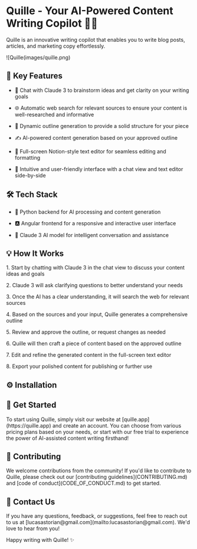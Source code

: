 <h1 class="text-4xl">Quille - Your AI-Powered Content Writing Copilot 🚀📝</h1>

<p></p><p>Quille is an innovative writing copilot that enables you to write blog posts, articles, and marketing copy effortlessly.</p><p></p>
![Quille(images/quille.png)

<h2 class="text-3xl">🌟 Key Features</h2><p></p><p></p><ul><li><p>💬 Chat with Claude 3 to brainstorm ideas and get clarity on your writing goals</p></li><li><p>🌐 Automatic web search for relevant sources to ensure your content is well-researched and informative</p></li><li><p>📝 Dynamic outline generation to provide a solid structure for your piece</p></li><li><p>✍️ AI-powered content generation based on your approved outline</p></li><li><p>📑 Full-screen Notion-style text editor for seamless editing and formatting</p></li><li><p>🎨 Intuitive and user-friendly interface with a chat view and text editor side-by-side</p></li></ul><p></p><h2 class="text-3xl">🛠️ Tech Stack</h2><p></p><p></p><ul><li><p>🐍 Python backend for AI processing and content generation</p></li><li><p>🅰️ Angular frontend for a responsive and interactive user interface</p></li><li><p>🤖 Claude 3 AI model for intelligent conversation and assistance</p></li></ul><p></p><h2 class="text-3xl">💡 How It Works</h2><p></p><p>1. Start by chatting with Claude 3 in the chat view to discuss your content ideas and goals</p><p>2. Claude 3 will ask clarifying questions to better understand your needs</p><p>3. Once the AI has a clear understanding, it will search the web for relevant sources</p><p>4. Based on the sources and your input, Quille generates a comprehensive outline</p><p>5. Review and approve the outline, or request changes as needed</p><p>6. Quille will then craft a piece of content based on the approved outline</p><p>7. Edit and refine the generated content in the full-screen text editor</p><p>8. Export your polished content for publishing or further use</p><p></p>


<h2 class="text-3xl">⚙️ Installation </h2><p></p><p></p><p></p>

<h2 class="text-3xl">🚀 Get Started</h2><p></p><p>To start using Quille, simply visit our website at [quille.app](https://quille.app) and create an account. You can choose from various pricing plans based on your needs, or start with our free trial to experience the power of AI-assisted content writing firsthand!</p><p></p>

<h2 class="text-3xl">🤝 Contributing</h2><p></p><p>We welcome contributions from the community! If you'd like to contribute to Quille, please check out our [contributing guidelines](CONTRIBUTING.md) and [code of conduct](CODE_OF_CONDUCT.md) to get started.</p><p></p><h2 class="text-3xl">📧 Contact Us</h2><p></p><p>If you have any questions, feedback, or suggestions, feel free to reach out to us at [lucasastorian@gmail.com](mailto:lucasastorian@gmail.com). We'd love to hear from you!</p><p></p><p>Happy writing with Quille! ✨</p>
